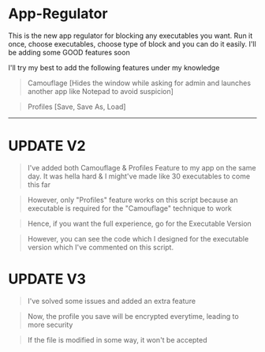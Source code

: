 # App-Regulator
This is the new app regulator for blocking any executables you want. Run it once, choose executables, choose type of block and you can do it easily. I'll be adding some GOOD features soon


I'll try my best to add the following features under my knowledge
> Camouflage [Hides the window while asking for admin and launches another app like Notepad to avoid suspicion]

> Profiles [Save, Save As, Load]


---------------------------------------------------------------------
# UPDATE V2

> I've added both Camouflage & Profiles Feature to my app on the same day. It was hella hard & I might've made like 30 executables to come this far

> However, only "Profiles" feature works on this script because an executable is required for the "Camouflage" technique to work

> Hence, if you want the full experience, go for the Executable Version

> However, you can see the code which I designed for the executable version which I've commented on this script.

# UPDATE V3

> I've solved some issues and added an extra feature

> Now, the profile you save will be encrypted everytime, leading to more security

> If the file is modified in some way, it won't be accepted

